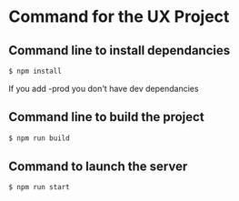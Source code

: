 # Command for the UX Project

## Command line to install dependancies
```sh
$ npm install
```
If you add -prod you don't have dev dependancies

## Command line to build the project
```sh
$ npm run build
```

## Command to launch the server

```sh
$ npm run start
```